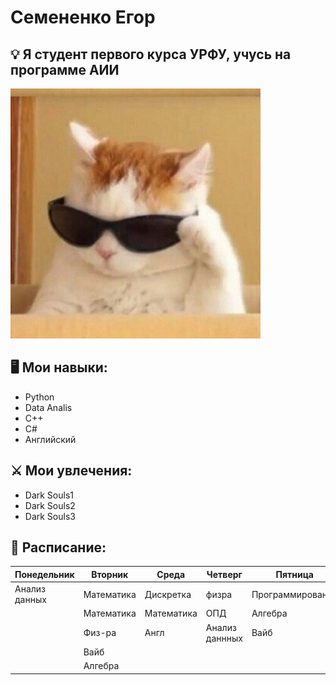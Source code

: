 # Семененко Егор
## :bulb: Я студент первого курса УРФУ, учусь на программе АИИ
![](https://github.com/semenenkoe964-lang/Vibe/blob/main/OaRJ1Ykw8G3PvCRZZ4GMjhErM1qQ7GzP.jpeg)
## :desktop_computer: Мои навыки:
* Python
* Data Analis
* C++
* C#
* Английский
## :crossed_swords: Мои увлечения:
* Dark Souls1
* Dark Souls2
* Dark Souls3
## :date: Расписание:
|Понедельник  |Вторник   |Среда      |Четверг        |Пятница|
|-----------  |----------|-----------|---------------|----------------|
|Анализ данных|Математика|Дискретка  |физра          |Программирование|
|             |Математика|Математика |ОПД            |Алгебра|
|             |Физ-ра    |Англ       |Анализ даннных |Вайб|
|             |Вайб|
|             |Алгебра|
